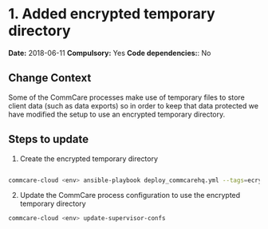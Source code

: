 # 1. Added encrypted temporary directory

**Date:** 2018-06-11
**Compulsory:** Yes
**Code dependencies:**: No

## Change Context
Some of the CommCare processes make use of temporary files to store client data (such as data exports) so in order to keep that data protected we have modified the setup to use an encrypted temporary directory.

## Steps to update

1. Create the encrypted temporary directory
```bash

commcare-cloud <env> ansible-playbook deploy_commcarehq.yml --tags=ecryptfs
```

2. Update the CommCare process configuration to use the encrypted temporary directory
```bash
commcare-cloud <env> update-supervisor-confs
```
